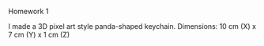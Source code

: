 Homework 1

I made a 3D pixel art style panda-shaped keychain.
Dimensions: 10 cm (X) x 7 cm (Y) x 1 cm (Z)
